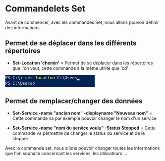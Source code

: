 # Commandelets Set

Avant de commencer, avec les commandes Set, nous allons pouvoir définir des informations.

## Permet de se déplacer dans les différents répertoires

- __Set-Location 'chemin'__ = Permet de se déplacer dans les répertoires que l'on veut, cette commande à la même utilité que 'cd'

![](https://github.com/kevinguyodo/Powershell/blob/main/Image/Set-location.PNG)

## Permet de remplacer/changer des données

- __Set-Service -name "ancien nom" -displayname "Nouveau nom"__ = Cette commande va par exemple pouvoir changer le nom d'un service

- __Set-Service -name "nom du service voulu" -Status Stopped__ = Cette commande va permettre de changer le status du service et de le stopper

Avec la commande set, nous allons pouvoir changer toutes les informations que l'on souhaite concernant les services, les utilisateurs ...
